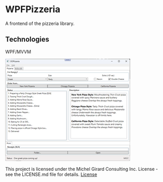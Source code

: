 ﻿# WPFPizzeria
A frontend of the pizzeria library.

## Technologies
WPF/MVVM

![AppScreenShot](images/pizzeria50.png)

This project is licensed under the Michel Girard Consulting Inc. License - see the LICENSE.md file for details.
[License](LICENSE.md)